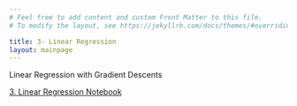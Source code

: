 ```yaml
---
# Feel free to add content and custom Front Matter to this file.
# To modify the layout, see https://jekyllrb.com/docs/themes/#overriding-theme-defaults

title: 3- Linear Regression 
layout: mainpage
---
```



Linear Regression with Gradient Descents

[3. Linear Regression Notebook](https://github.com/ramonbejar/bdatamining/blob/main/sessions/LinearRegression/LinearRegressionSGD-py3-sshow.ipynb)

